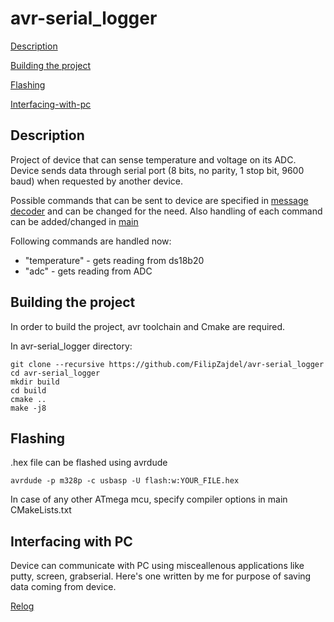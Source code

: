 # avr-serial_logger

[Description](#description)

[Building the project](#building-the-project)

[Flashing](#flashing)

[Interfacing-with-pc](#interfacing-with-pc)

## Description

Project of device that can sense temperature and voltage on its ADC. Device sends data through serial port (8 bits, no parity, 1 stop bit, 9600 baud) when requested by another device. 

Possible commands that can be sent to device are specified in [message decoder](https://github.com/FilipZajdel/avr-components/tree/master/system/message_decoder) and can be changed for the need. Also handling of each command can be added/changed in [main](https://github.com/FilipZajdel/avr-serial_logger/blob/master/main/main.c)

Following commands are handled now:
* "temperature" - gets reading from ds18b20
* "adc" - gets reading from ADC

## Building the project

In order to build the project, avr toolchain and Cmake are required.

In avr-serial_logger directory: 
```
git clone --recursive https://github.com/FilipZajdel/avr-serial_logger
cd avr-serial_logger
mkdir build
cd build
cmake ..
make -j8
```

## Flashing 

.hex file can be flashed using avrdude
```
avrdude -p m328p -c usbasp -U flash:w:YOUR_FILE.hex
```
 
In case of any other ATmega mcu, specify compiler options in main 
   CMakeLists.txt

## Interfacing with PC

Device can communicate with PC using misceallenous applications like putty, screen, grabserial. Here's one written by me for purpose of saving data coming from device.

[Relog](https://github.com/FilipZajdel/AVRLoggerReader)
